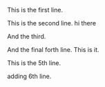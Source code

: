 This is the first line.

This is the second line. hi there

And the third.

And the final forth line. This is it.

This is the 5th line.

adding 6th line.

